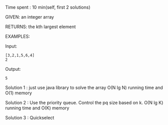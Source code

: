 Time spent : 10 min(self, first 2 solutions)



GIVEN: an integer array

RETURNS: the kth largest element 

EXAMPLES:

Input: 

```
[3,2,1,5,6,4]
2
```

Output: 

`5`



Solution 1 : just use java library to solve the array   O(N lg N) running time and O(1) memory

Solution 2 : Use the priority queue. Control the pq size based on k.  O(N lg K) running time and O(K) memory

Solution 3 : Quickselect